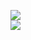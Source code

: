 [![](https://img.shields.io/badge/Made%20With-Github%20Spray-lightgrey.svg?style=for-the-badge&logo=github)](https://github.com/Annihil/github-spray#24501)  
[![](https://i.imgur.com/2DrTn0Z.gif)](https://github.com/Annihil/github-spray)